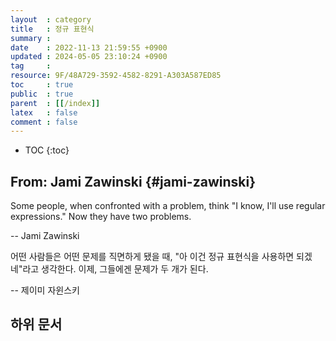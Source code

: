 ```yaml
---
layout  : category
title   : 정규 표현식
summary : 
date    : 2022-11-13 21:59:55 +0900
updated : 2024-05-05 23:10:24 +0900
tag     : 
resource: 9F/48A729-3592-4582-8291-A303A587ED85
toc     : true
public  : true
parent  : [[/index]]
latex   : false
comment : false
---
```

* TOC
{:toc}

## From: Jami Zawinski {#jami-zawinski}

>
Some people, when confronted with a problem, think "I know, I'll use regular expressions."
Now they have two problems.
>
-- Jami Zawinski

<span/>

어떤 사람들은 어떤 문제를 직면하게 됐을 때, "아 이건 정규 표현식을 사용하면 되겠네"라고 생각한다.
이제, 그들에겐 문제가 두 개가 된다.

-- 제이미 자윈스키

## 하위 문서

<div id="sub-document-list"></div>

